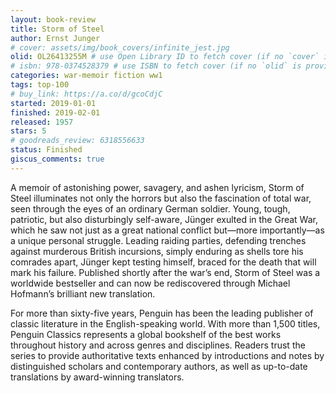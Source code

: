 ```yaml
---
layout: book-review
title: Storm of Steel
author: Ernst Junger
# cover: assets/img/book_covers/infinite_jest.jpg
olid: OL26413255M # use Open Library ID to fetch cover (if no `cover` is provided)
# isbn: 978-0374528379 # use ISBN to fetch cover (if no `olid` is provided, dashes are optional)
categories: war-memoir fiction ww1
tags: top-100
# buy_link: https://a.co/d/gcoCdjC
started: 2019-01-01
finished: 2019-02-01
released: 1957
stars: 5
# goodreads_review: 6318556633
status: Finished
giscus_comments: true
---
```


A memoir of astonishing power, savagery, and ashen lyricism, Storm of Steel illuminates not only the horrors but also the fascination of total war, seen through the eyes of an ordinary German soldier. Young, tough, patriotic, but also disturbingly self-aware, Jünger exulted in the Great War, which he saw not just as a great national conflict but—more importantly—as a unique personal struggle. Leading raiding parties, defending trenches against murderous British incursions, simply enduring as shells tore his comrades apart, Jünger kept testing himself, braced for the death that will mark his failure. Published shortly after the war’s end, Storm of Steel was a worldwide bestseller and can now be rediscovered through Michael Hofmann’s brilliant new translation.

For more than sixty-five years, Penguin has been the leading publisher of classic literature in the English-speaking world. With more than 1,500 titles, Penguin Classics represents a global bookshelf of the best works throughout history and across genres and disciplines. Readers trust the series to provide authoritative texts enhanced by introductions and notes by distinguished scholars and contemporary authors, as well as up-to-date translations by award-winning translators.
